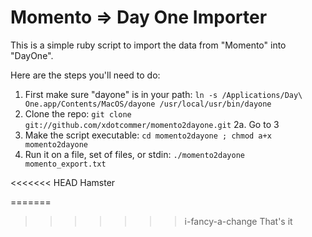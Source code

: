 Momento => Day One Importer
===========================

This is a simple ruby script to import the data from "Momento" into "DayOne".

Here are the steps you'll need to do:

1. First make sure "dayone" is in your path: `ln -s /Applications/Day\ One.app/Contents/MacOS/dayone /usr/local/usr/bin/dayone`
2. Clone the repo: `git clone git://github.com/xdotcommer/momento2dayone.git`
2a. Go to 3
3. Make the script executable: `cd momento2dayone ; chmod a+x momento2dayone`
4. Run it on a file, set of files, or stdin: `./momento2dayone momento_export.txt`

<<<<<<< HEAD
Hamster

=======
>>>>>>> i-fancy-a-change
That's it
